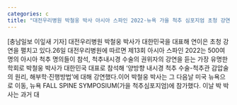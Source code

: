 ```yaml
---
categories: c
title: "대전우리병원 박철웅 박사 아시아 스파인 2022·뉴욕 가을 척추 심포지엄 초청 강연"
---
```

[충남일보 이잎새 기자] 대전우리병원 박철웅 박사가 대한민국을 대표해 연이은 초청 강연을 펼치고 있다.26일 대전우리병원에 따르면 제13회 아시아 스파인 2022는 500여명의 아시아 척추 명의들이 참석, 척추내시경 수술의 권위자의 강연을 듣는 가장 유명한 학회로 박철웅 박사가 대한민국 대표로 참석해 ‘양방향 내시경 척추 수술-척추관 감압술의 원리, 해부학·진행방법’에 대해 강연했다.이어 박철웅 박사는 그 다음날 미국 뉴욕으로 이동, 뉴욕 FALL SPINE SYMPOSIUM(가을 척추심포지엄)에 참가했다. 이날 박 박사는 과거 대